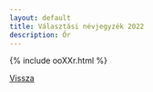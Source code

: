 ```yaml
---
layout: default
title: Választási névjegyzék 2022
description: Őr
---
```


{% include ooXXr.html %}

[Vissza](./)